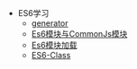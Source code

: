 * ES6学习
  * [generator](ES6学习/generator)
  * [Es6模块与CommonJs模块](ES6学习/es6-modules1)
  * [Es6模块加载](ES6学习/es6-modules2)
  * [ES6-Class](ES6学习/ES6-Class)